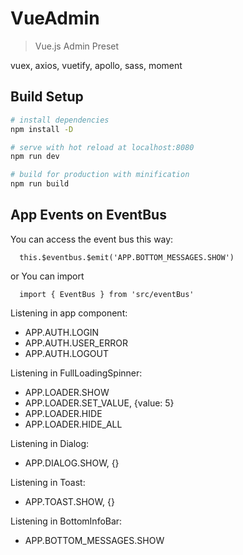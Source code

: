# VueAdmin

>Vue.js Admin Preset

vuex, axios, vuetify, apollo, sass, moment

## Build Setup

``` bash
# install dependencies
npm install -D

# serve with hot reload at localhost:8080
npm run dev

# build for production with minification
npm run build
```

## App Events on EventBus

You can access the event bus this way:
```
  this.$eventbus.$emit('APP.BOTTOM_MESSAGES.SHOW')
```
or You can import
```
  import { EventBus } from 'src/eventBus'
```
Listening in app component:
  - APP.AUTH.LOGIN
  - APP.AUTH.USER_ERROR
  - APP.AUTH.LOGOUT

Listening in FullLoadingSpinner:
  - APP.LOADER.SHOW
  - APP.LOADER.SET_VALUE, {value: 5}
  - APP.LOADER.HIDE
  - APP.LOADER.HIDE_ALL

Listening in Dialog:
  - APP.DIALOG.SHOW, {}

Listening in Toast:
  - APP.TOAST.SHOW, {}

Listening in BottomInfoBar:
  - APP.BOTTOM_MESSAGES.SHOW

